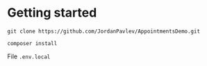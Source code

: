 # Getting started

```
git clone https://github.com/JordanPavlev/AppointmentsDemo.git

composer install

```

File `.env.local`  
